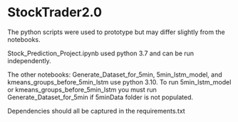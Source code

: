 # StockTrader2.0
The python scripts were used to prototype but may differ slightly from the notebooks. 


Stock_Prediction_Project.ipynb used python 3.7 and can be run independently.

The other notebooks: Generate_Dataset_for_5min, 5min_lstm_model, and kmeans_groups_before_5min_lstm use python 3.10.
To run 5min_lstm_model or kmeans_groups_before_5min_lstm you must run Generate_Dataset_for_5min if 5minData folder is not populated.

Dependencies should all be captured in the requirements.txt

